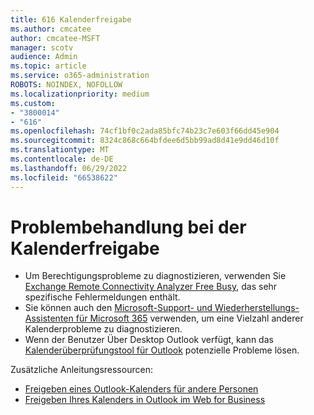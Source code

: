 ```yaml
---
title: 616 Kalenderfreigabe
ms.author: cmcatee
author: cmcatee-MSFT
manager: scotv
audience: Admin
ms.topic: article
ms.service: o365-administration
ROBOTS: NOINDEX, NOFOLLOW
ms.localizationpriority: medium
ms.custom:
- "3800014"
- "616"
ms.openlocfilehash: 74cf1bf0c2ada85bfc74b23c7e603f66dd45e904
ms.sourcegitcommit: 8324c868c664bfdee6d5bb99ad8d41e9dd46d10f
ms.translationtype: MT
ms.contentlocale: de-DE
ms.lasthandoff: 06/29/2022
ms.locfileid: "66538622"
---
```

# <a name="troubleshooting-issues-with-calendar-sharing"></a>Problembehandlung bei der Kalenderfreigabe

- Um Berechtigungsprobleme zu diagnostizieren, verwenden Sie [Exchange Remote Connectivity Analyzer Free Busy](https://testconnectivity.microsoft.com/Default.aspx?testId=freeBusy), das sehr spezifische Fehlermeldungen enthält.
- Sie können auch den [Microsoft-Support- und Wiederherstellungs-Assistenten für Microsoft 365](https://diagnostics.office.com/) verwenden, um eine Vielzahl anderer Kalenderprobleme zu diagnostizieren. 
- Wenn der Benutzer Über Desktop Outlook verfügt, kann das [Kalenderüberprüfungstool für Outlook](https://www.microsoft.com/download/details.aspx?id=28786) potenzielle Probleme lösen.

Zusätzliche Anleitungsressourcen:

- [Freigeben eines Outlook-Kalenders für andere Personen](https://support.microsoft.com/office/share-an-outlook-calendar-with-other-people-353ed2c1-3ec5-449d-8c73-6931a0adab88)
- [Freigeben Ihres Kalenders in Outlook im Web for Business](https://support.microsoft.com/office/share-your-calendar-in-outlook-on-the-web-7ecef8ae-139c-40d9-bae2-a23977ee58d5)
